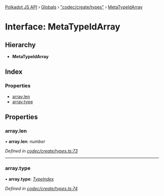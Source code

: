 [Polkadot JS API](../README.md) › [Globals](../globals.md) › ["codec/create/types"](../modules/_codec_create_types_.md) › [MetaTypeIdArray](_codec_create_types_.metatypeidarray.md)

# Interface: MetaTypeIdArray

## Hierarchy

* **MetaTypeIdArray**

## Index

### Properties

* [array.len](_codec_create_types_.metatypeidarray.md#array.len)
* [array.type](_codec_create_types_.metatypeidarray.md#array.type)

## Properties

###  array.len

• **array.len**: *number*

*Defined in [codec/create/types.ts:73](https://github.com/polkadot-js/api/blob/e197c6f114/packages/types/src/codec/create/types.ts#L73)*

___

###  array.type

• **array.type**: *[TypeIndex](../modules/_codec_create_types_.md#typeindex)*

*Defined in [codec/create/types.ts:74](https://github.com/polkadot-js/api/blob/e197c6f114/packages/types/src/codec/create/types.ts#L74)*
